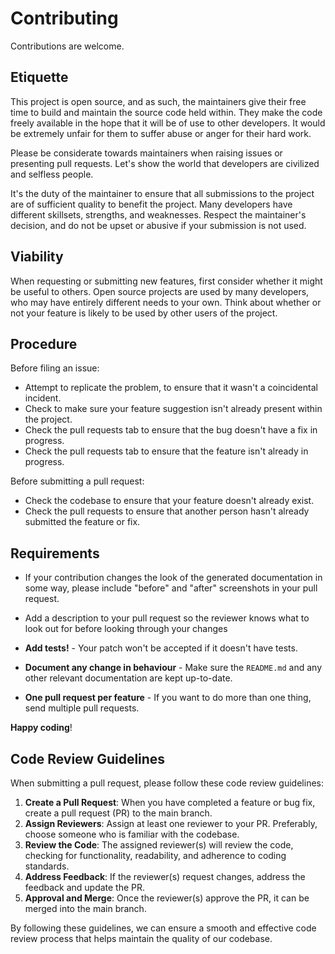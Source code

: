 # Contributing

Contributions are welcome.

## Etiquette

This project is open source, and as such, the maintainers give their free time to build and maintain the source code
held within. They make the code freely available in the hope that it will be of use to other developers. It would be
extremely unfair for them to suffer abuse or anger for their hard work.

Please be considerate towards maintainers when raising issues or presenting pull requests. Let's show the
world that developers are civilized and selfless people.

It's the duty of the maintainer to ensure that all submissions to the project are of sufficient
quality to benefit the project. Many developers have different skillsets, strengths, and weaknesses. Respect the maintainer's decision, and do not be upset or abusive if your submission is not used.

## Viability

When requesting or submitting new features, first consider whether it might be useful to others. Open
source projects are used by many developers, who may have entirely different needs to your own. Think about
whether or not your feature is likely to be used by other users of the project.

## Procedure

Before filing an issue:

- Attempt to replicate the problem, to ensure that it wasn't a coincidental incident.
- Check to make sure your feature suggestion isn't already present within the project.
- Check the pull requests tab to ensure that the bug doesn't have a fix in progress.
- Check the pull requests tab to ensure that the feature isn't already in progress.

Before submitting a pull request:

- Check the codebase to ensure that your feature doesn't already exist.
- Check the pull requests to ensure that another person hasn't already submitted the feature or fix.

## Requirements

- If your contribution changes the look of the generated documentation in some way, please include "before" and "after" screenshots in your pull request. 

- Add a description to your pull request so the reviewer knows what to look out for before looking through your changes

- **Add tests!** - Your patch won't be accepted if it doesn't have tests.

- **Document any change in behaviour** - Make sure the `README.md` and any other relevant documentation are kept up-to-date.

- **One pull request per feature** - If you want to do more than one thing, send multiple pull requests.

**Happy coding**!

## Code Review Guidelines

When submitting a pull request, please follow these code review guidelines:

1. **Create a Pull Request**: When you have completed a feature or bug fix, create a pull request (PR) to the main branch.
2. **Assign Reviewers**: Assign at least one reviewer to your PR. Preferably, choose someone who is familiar with the codebase.
3. **Review the Code**: The assigned reviewer(s) will review the code, checking for functionality, readability, and adherence to coding standards.
4. **Address Feedback**: If the reviewer(s) request changes, address the feedback and update the PR.
5. **Approval and Merge**: Once the reviewer(s) approve the PR, it can be merged into the main branch.

By following these guidelines, we can ensure a smooth and effective code review process that helps maintain the quality of our codebase.

